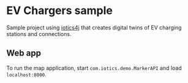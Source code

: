 # EV Chargers sample

Sample project using [iotics4j](https://github.com/smartrics/iotics4j) that creates digital twins of 
EV charging stations and connections.

## Web app

To run the map application, start `com.iotics.demo.MarkerAPI` and load `localhost:8000`. 
